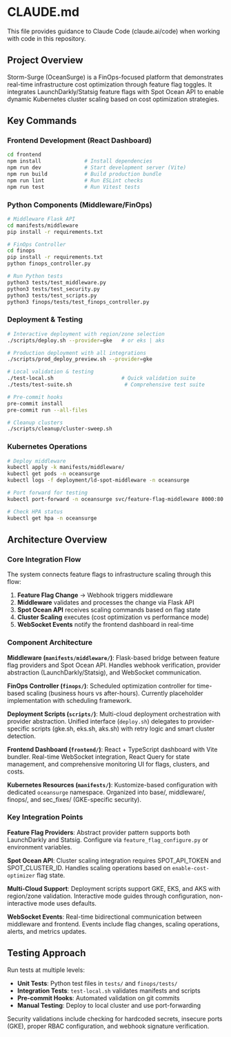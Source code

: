 # CLAUDE.md

This file provides guidance to Claude Code (claude.ai/code) when working with code in this repository.

## Project Overview

Storm-Surge (OceanSurge) is a FinOps-focused platform that demonstrates real-time infrastructure cost optimization through feature flag toggles. It integrates LaunchDarkly/Statsig feature flags with Spot Ocean API to enable dynamic Kubernetes cluster scaling based on cost optimization strategies.

## Key Commands

### Frontend Development (React Dashboard)
```bash
cd frontend
npm install              # Install dependencies
npm run dev              # Start development server (Vite)
npm run build            # Build production bundle
npm run lint             # Run ESLint checks
npm run test             # Run Vitest tests
```

### Python Components (Middleware/FinOps)
```bash
# Middleware Flask API
cd manifests/middleware
pip install -r requirements.txt

# FinOps Controller
cd finops
pip install -r requirements.txt
python finops_controller.py

# Run Python tests
python3 tests/test_middleware.py
python3 tests/test_security.py
python3 tests/test_scripts.py
python3 finops/tests/test_finops_controller.py
```

### Deployment & Testing
```bash
# Interactive deployment with region/zone selection
./scripts/deploy.sh --provider=gke   # or eks | aks

# Production deployment with all integrations
./scripts/prod_deploy_preview.sh --provider=gke

# Local validation & testing
./test-local.sh                      # Quick validation suite
./tests/test-suite.sh                 # Comprehensive test suite

# Pre-commit hooks
pre-commit install
pre-commit run --all-files

# Cleanup clusters
./scripts/cleanup/cluster-sweep.sh
```

### Kubernetes Operations
```bash
# Deploy middleware
kubectl apply -k manifests/middleware/
kubectl get pods -n oceansurge
kubectl logs -f deployment/ld-spot-middleware -n oceansurge

# Port forward for testing
kubectl port-forward -n oceansurge svc/feature-flag-middleware 8000:80

# Check HPA status
kubectl get hpa -n oceansurge
```

## Architecture Overview

### Core Integration Flow
The system connects feature flags to infrastructure scaling through this flow:
1. **Feature Flag Change** → Webhook triggers middleware
2. **Middleware** validates and processes the change via Flask API
3. **Spot Ocean API** receives scaling commands based on flag state
4. **Cluster Scaling** executes (cost optimization vs performance mode)
5. **WebSocket Events** notify the frontend dashboard in real-time

### Component Architecture

**Middleware (`manifests/middleware/`)**: Flask-based bridge between feature flag providers and Spot Ocean API. Handles webhook verification, provider abstraction (LaunchDarkly/Statsig), and WebSocket communication.

**FinOps Controller (`finops/`)**: Scheduled optimization controller for time-based scaling (business hours vs after-hours). Currently placeholder implementation with scheduling framework.

**Deployment Scripts (`scripts/`)**: Multi-cloud deployment orchestration with provider abstraction. Unified interface (`deploy.sh`) delegates to provider-specific scripts (gke.sh, eks.sh, aks.sh) with retry logic and smart cluster detection.

**Frontend Dashboard (`frontend/`)**: React + TypeScript dashboard with Vite bundler. Real-time WebSocket integration, React Query for state management, and comprehensive monitoring UI for flags, clusters, and costs.

**Kubernetes Resources (`manifests/`)**: Kustomize-based configuration with dedicated `oceansurge` namespace. Organized into base/, middleware/, finops/, and sec_fixes/ (GKE-specific security).

### Key Integration Points

**Feature Flag Providers**: Abstract provider pattern supports both LaunchDarkly and Statsig. Configure via `feature_flag_configure.py` or environment variables.

**Spot Ocean API**: Cluster scaling integration requires SPOT_API_TOKEN and SPOT_CLUSTER_ID. Handles scaling operations based on `enable-cost-optimizer` flag state.

**Multi-Cloud Support**: Deployment scripts support GKE, EKS, and AKS with region/zone validation. Interactive mode guides through configuration, non-interactive mode uses defaults.

**WebSocket Events**: Real-time bidirectional communication between middleware and frontend. Events include flag changes, scaling operations, alerts, and metrics updates.

## Testing Approach

Run tests at multiple levels:
- **Unit Tests**: Python test files in `tests/` and `finops/tests/`
- **Integration Tests**: `test-local.sh` validates manifests and scripts
- **Pre-commit Hooks**: Automated validation on git commits
- **Manual Testing**: Deploy to local cluster and use port-forwarding

Security validations include checking for hardcoded secrets, insecure ports (GKE), proper RBAC configuration, and webhook signature verification.